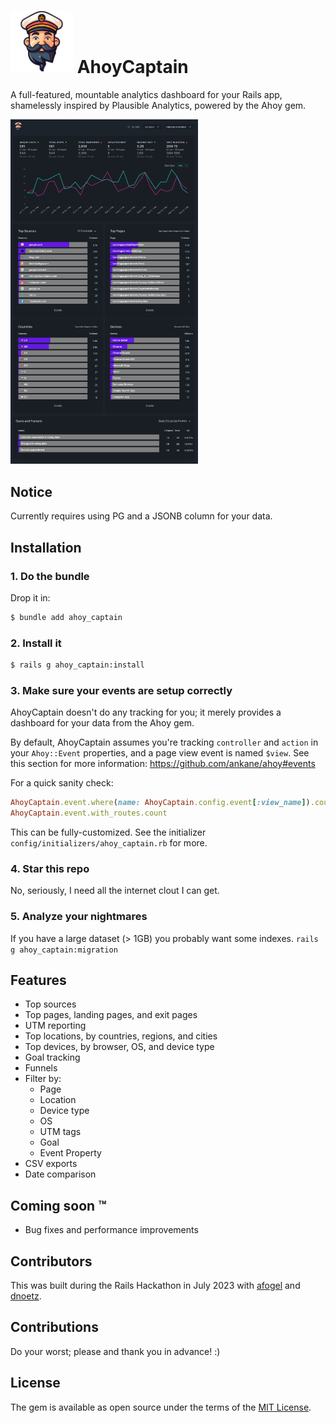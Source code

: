 # <img src="logo.png" style="max-height:100px" /> AhoyCaptain


A full-featured, mountable analytics dashboard for your Rails app, shamelessly inspired by Plausible Analytics, powered by the Ahoy gem.

<a href="https://github.com/joshmn/ahoy_captain/blob/main/ss.jpg"><img src="ss.jpg" style="max-width:300px" /></a>
## Notice

Currently requires using PG and a JSONB column for your data.

## Installation

### 1. Do the bundle

Drop it in:

```bash
$ bundle add ahoy_captain
```

### 2. Install it

```bash
$ rails g ahoy_captain:install
```

### 3. Make sure your events are setup correctly

AhoyCaptain doesn't do any tracking for you; it merely provides a dashboard for your data from the Ahoy gem. 

By default, AhoyCaptain assumes you're tracking `controller` and `action` in your `Ahoy::Event` properties, and a page view event is named `$view`. See this section for more information: https://github.com/ankane/ahoy#events

For a quick sanity check:

```ruby
AhoyCaptain.event.where(name: AhoyCaptain.config.event[:view_name]).count
AhoyCaptain.event.with_routes.count
```

This can be fully-customized. See the initializer `config/initializers/ahoy_captain.rb` for more.

### 4. Star this repo

No, seriously, I need all the internet clout I can get.

### 5. Analyze your nightmares

If you have a large dataset (> 1GB) you probably want some indexes. `rails g ahoy_captain:migration`

## Features

* Top sources
* Top pages, landing pages, and exit pages
* UTM reporting
* Top locations, by countries, regions, and cities
* Top devices, by browser, OS, and device type
* Goal tracking
* Funnels
* Filter by:
    * Page
    * Location
    * Device type
    * OS
    * UTM tags
    * Goal
    * Event Property
* CSV exports
* Date comparison

## Coming soon ™️

* Bug fixes and performance improvements

## Contributors

This was built during the Rails Hackathon in July 2023 with [afogel](https://github.com/afogel) and [dnoetz](https://github.com/dnoetz).

## Contributions

Do your worst; please and thank you in advance! :) 

## License

The gem is available as open source under the terms of the [MIT License](https://opensource.org/licenses/MIT).

